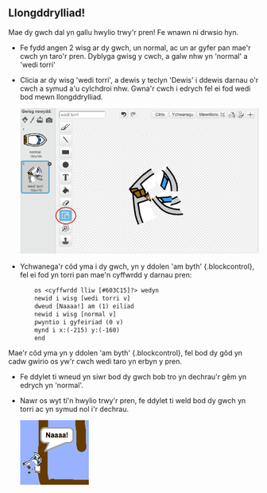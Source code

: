 ## Llongddrylliad!

Mae dy gwch dal yn gallu hwylio trwy'r pren! Fe wnawn ni drwsio hyn.

+ Fe fydd angen 2 wisg ar dy gwch, un normal, ac un ar gyfer pan mae'r cwch yn taro'r pren.  Dyblyga gwisg y cwch, a galw nhw yn 'normal' a 'wedi torri'

+ Clicia ar dy wisg 'wedi torri', a dewis y teclyn 'Dewis' i ddewis darnau o'r cwch a symud a'u cylchdroi nhw.  Gwna'r cwch i edrych fel ei fod wedi bod mewn llongddrylliad.

	![screenshot](images/boat-hit-costume.png)

+ Ychwanega'r côd yma i dy gwch, yn y ddolen 'am byth' {.blockcontrol}, fel ei fod yn torri pan mae'n cyffwrdd y darnau pren:

	```blocks
		os <cyffwrdd lliw [#603C15]?> wedyn
   		newid i wisg [wedi torri v]
   		dweud [Naaaa!] am (1) eiliad
   		newid i wisg [normal v]
   		pwyntio i gyfeiriad (0 v)
   		mynd i x:(-215) y:(-160)
		end
	```

Mae'r côd yma yn y ddolen 'am byth' {.blockcontrol}, fel bod dy gôd yn cadw gwirio os yw'r cwch wedi taro yn erbyn y pren.

+ Fe ddylet ti wneud yn siwr bod dy gwch bob tro yn dechrau'r gêm yn edrych yn 'normal'.

+ Nawr os wyt ti'n hwylio trwy'r pren, fe ddylet ti weld bod dy gwch yn torri ac yn symud nol i'r dechrau.

	![screenshot](images/boat-crash.png)
